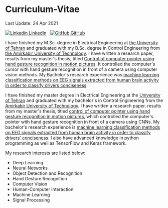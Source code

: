 # Curriculum-Vitae
Last Update: 24 Apr 2021


[![Linkedin](https://i.stack.imgur.com/gVE0j.png) LinkedIn](https://www.linkedin.com/in/yaldaforoutan)
&nbsp;
[![GitHub](https://i.stack.imgur.com/tskMh.png) GitHub](https://github.com/Youlenda)



I have finished my M.Sc. degree in Electrical Engineering at [the University of Tehran](https://ut.ac.ir/en) and graduated with my B.Sc. degree in Control Engineering from [the Amirkabir University of Technology](https://aut.ac.ir/en). I have written a research paper, results from my master's thesis, titled [Control of computer pointer using hand gesture recognition in motion pictures](https://github.com/Youlenda/Mouse-using-hand-gesture-recognition-). It controlled the computer's cursor with hand gesture recognition in front of a camera using computer vision methods. My Bachelor's research experience was [machine learning classification methods on EEG signals extracted from human brain activity in order to classify drivers conciseness](https://github.com/Youlenda/Driver-s-consciousness-level-analysis-using-EEG-signals). 


I  have finished my master degree in Electrical Engineering at the [University of Tehran](https://ut.ac.ir/en) and graduated with my bachelor's in Control Engineering from the [Amirkabir University of Technology](https://aut.ac.ir/en). I have written a research paper, results from my master's thesis, titled [control of computer pointer using hand gesture recognition in motion pictures](https://github.com/Youlenda/Mouse-using-hand-gesture-recognition-), which controlled the computer's pointer with hand gesture recognition in front of a camera using CNNs. My bachelor's research experience is [machine learning classification methods on EEG signals extracted from human brain activity in order to classify drivers' conciseness](https://github.com/Youlenda/Driver-s-consciousness-level-analysis-using-EEG-signals). I also have advanced knowledge in python programming as well as TensorFlow and Keras framework.

My research interests are listed below:

* Deep Learning
* Neural Networks
* Object Detection and Recognition
* Hand Gesture Recognition
* Computer Vision
* Human-Computer Interaction
* Machine Learning
* Signal Processing
